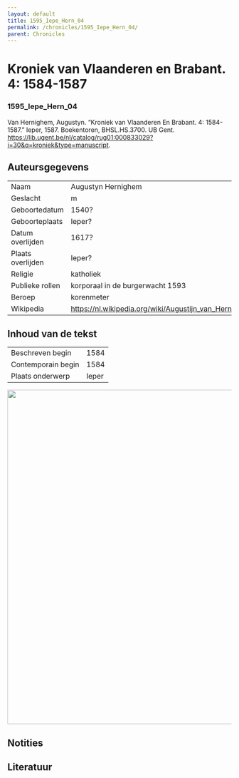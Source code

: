 ```yaml
---
layout: default
title: 1595_Iepe_Hern_04
permalink: /chronicles/1595_Iepe_Hern_04/
parent: Chronicles
--- 
```



# Kroniek van Vlaanderen en Brabant. 4: 1584-1587 

### 1595_Iepe_Hern_04 

Van Hernighem, Augustyn. “Kroniek van Vlaanderen En Brabant. 4: 1584-1587.” Ieper, 1587. Boekentoren, BHSL.HS.3700. UB Gent. https://lib.ugent.be/nl/catalog/rug01:000833029?i=30&q=kroniek&type=manuscript. 

## Auteursgegevens 

| | | 
| --------------- | --------------- | 
| Naam | Augustyn Hernighem | 
| Geslacht | m | 
| Geboortedatum | 1540? | 
| Geboorteplaats | Ieper? | 
| Datum overlijden | 1617? | 
| Plaats overlijden | Ieper? | 
| Religie | katholiek | 
| Publieke rollen | korporaal in de burgerwacht 1593 | 
| Beroep | korenmeter | 
| Wikipedia | https://nl.wikipedia.org/wiki/Augustijn_van_Hernighem | 

## Inhoud van de tekst 

| | | 
| --------------- | --------------- | 
| Beschreven begin | 1584 | 
| Contemporain begin | 1584 | 
| Plaats onderwerp | Ieper | 

[<img src="..\..\barplots_chronicles\1595_Iepe_Hern_04.jpg" width="750"/>](..\..\barplots_chronicles\1595_Iepe_Hern_04.jpg) 

## Notities 

## Literatuur 

